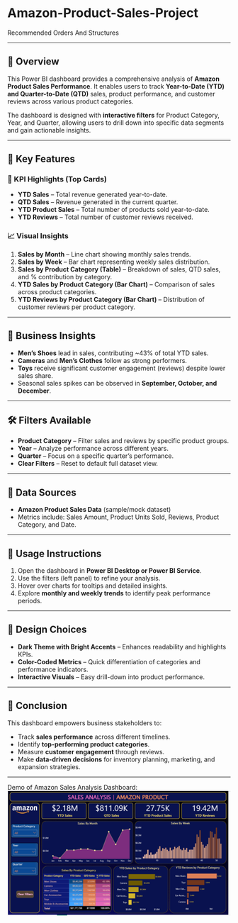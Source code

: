 # Amazon-Product-Sales-Project
Recommended Orders And Structures

---

## 📌 Overview

This Power BI dashboard provides a comprehensive analysis of **Amazon Product Sales Performance**. It enables users to track **Year-to-Date (YTD) and Quarter-to-Date (QTD)** sales, product performance, and customer reviews across various product categories.

The dashboard is designed with **interactive filters** for Product Category, Year, and Quarter, allowing users to drill down into specific data segments and gain actionable insights.

---

## 🚀 Key Features

### 🔑 KPI Highlights (Top Cards)

* **YTD Sales** – Total revenue generated year-to-date.
* **QTD Sales** – Revenue generated in the current quarter.
* **YTD Product Sales** – Total number of products sold year-to-date.
* **YTD Reviews** – Total number of customer reviews received.

### 📈 Visual Insights

1. **Sales by Month** – Line chart showing monthly sales trends.
2. **Sales by Week** – Bar chart representing weekly sales distribution.
3. **Sales by Product Category (Table)** – Breakdown of sales, QTD sales, and % contribution by category.
4. **YTD Sales by Product Category (Bar Chart)** – Comparison of sales across product categories.
5. **YTD Reviews by Product Category (Bar Chart)** – Distribution of customer reviews per product category.

---

## 🎯 Business Insights

* **Men’s Shoes** lead in sales, contributing \~43% of total YTD sales.
* **Cameras** and **Men’s Clothes** follow as strong performers.
* **Toys** receive significant customer engagement (reviews) despite lower sales share.
* Seasonal sales spikes can be observed in **September, October, and December**.

---

## 🛠️ Filters Available

* **Product Category** – Filter sales and reviews by specific product groups.
* **Year** – Analyze performance across different years.
* **Quarter** – Focus on a specific quarter’s performance.
* **Clear Filters** – Reset to default full dataset view.

---

## 📂 Data Sources

* **Amazon Product Sales Data** (sample/mock dataset)
* Metrics include: Sales Amount, Product Units Sold, Reviews, Product Category, and Date.

---

## 📌 Usage Instructions

1. Open the dashboard in **Power BI Desktop or Power BI Service**.
2. Use the filters (left panel) to refine your analysis.
3. Hover over charts for tooltips and detailed insights.
4. Explore **monthly and weekly trends** to identify peak performance periods.

---

## 🎨 Design Choices

* **Dark Theme with Bright Accents** – Enhances readability and highlights KPIs.
* **Color-Coded Metrics** – Quick differentiation of categories and performance indicators.
* **Interactive Visuals** – Easy drill-down into product performance.

---

## 📢 Conclusion

This dashboard empowers business stakeholders to:

* Track **sales performance** across different timelines.
* Identify **top-performing product categories**.
* Measure **customer engagement** through reviews.
* Make **data-driven decisions** for inventory planning, marketing, and expansion strategies.

---
Demo of Amazon Sales Analysis Dashboard:
![image](https://github.com/chinmaysahoo18/Amazon-Product-Sales-Project/blob/6e984575cb6313621cb7fd0e55bdb2f78b07edf8/Snapshot%20of%20This%20Dashboard%20(2).png)
